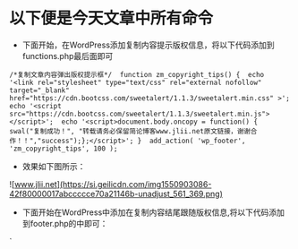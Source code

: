 # 以下便是今天文章中所有命令 #
* 下面开始，在WordPress添加复制内容提示版权信息，将以下代码添加到functions.php最后面即可

 `/*复制文章内容弹出版权提示框*/ 
 function zm_copyright_tips() { 
 echo '<link rel="stylesheet" type="text/css" rel="external nofollow" target="_blank" href="https://cdn.bootcss.com/sweetalert/1.1.3/sweetalert.min.css" >'; 
 echo '<script src="https://cdn.bootcss.com/sweetalert/1.1.3/sweetalert.min.js"></script>'; 
 echo '<script>document.body.oncopy = function() { swal("复制成功！", "转载请务必保留简论博客www.jlii.net原文链接，谢谢合作！！","success");};</script>'; } 
 add_action( 'wp_footer', 'zm_copyright_tips', 100 );`
  
* 效果如下图所示：

![www.jlii.net](https://si.geilicdn.com/img1550903086-42f80000017abccccce70a21146b-unadjust_561_369.png)

*  下面开始在WordPress中添加在复制内容结尾跟随版权信息,将以下代码添加到footer.php的中即可：

`
<script type="text/javascript"> 
function addLink() { 
var selection = window.getSelection(); 
pagelink = ". 原文出自简论博客[https://www.jlii.net] 转载请保留原文链接: " + document.location.href; 
copytext = selection + pagelink; 
newdiv = document.createElement('div'); 
newdiv.style.position = 'absolute'; 
newdiv.style.left = '-99999px'; document.body.appendChild(newdiv); newdiv.innerHTML = copytext; 
selection.selectAllChildren(newdiv); 
window.setTimeout(function () { 
document.body.removeChild(newdiv); 
}, 100); 
} 
document.oncopy = addLink; 
</script><script type="text/javascript">
`

原文文章：[https://www.jlii.net/2098.html](https://www.jlii.net/2098.html)  



